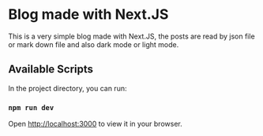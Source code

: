# Blog made with Next.JS

This is a very simple blog made with Next.JS, the posts are read by json file or mark down file and also dark mode or light mode.

## Available Scripts

In the project directory, you can run:

### `npm run dev`

Open [http://localhost:3000](http://localhost:3000) to view it in your browser.